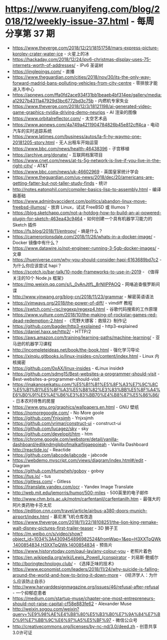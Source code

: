 # https://www.ruanyifeng.com/blog/2018/12/weekly-issue-37.html - 每周分享第 37 期

- https://www.theverge.com/2018/12/21/18151758/mars-express-picture-korolev-crater-water-ice - 火星上的冰
- https://hackaday.com/2018/12/24/ipv6-christmas-display-uses-75-internets-worth-of-addresses/ - IPv6 圣诞树
- https://jinglepings.com/ - 直播
- https://www.theguardian.com/cities/2018/nov/30/its-the-only-way-forward-madrid-bans-polluting-vehicles-from-city-centre - 零排放才能进入市中心
- https://apnews.com/ffa0fd2ace934f31bb1beaeb4bf314ee/gallery/media:a12927b4311a47929d3bc6772bd3c75b - 内燃机专家失业
- https://www.theverge.com/2018/12/3/18121198/ai-generated-video-game-graphics-nvidia-driving-demo-neurips - AI 渲染的图像
- https://www.orbitalreflector.com/ - 太空艺术品
- https://www.apnews.com/4a749a4211904784826b45e812cff4ca - 电动汽车的实时追踪系统
- https://www.latimes.com/business/autos/la-fi-hy-waymo-one-20181205-story.html - 无人出租车开始运营
- https://www.bbc.com/news/health-46438396 - 子宫移植
- https://archive.org/donate/ - 互联网档案项目
- https://www.cnet.com/news/at-ts-5g-network-is-live-if-you-live-in-the-right-city/ - AT&T
- https://www.bbc.com/news/uk-46602969 - 英国皇家统计学会
- https://www.theguardian.com/us-news/2018/dec/20/americans-are-getting-fatter-but-not-taller-study-finds - 统计
- http://notes.eatonphil.com/compiler-basics-lisp-to-assembly.html - 编译器基础
- https://www.adminbyaccident.com/politics/abandon-linux-move-freebsd-illumos/ - 放弃 Linux，试试 FreeBSD 或 Illumos？
- https://blog.sketchapp.com/not-a-hotdog-how-to-build-an-ai-powered-plugin-for-sketch-463ea43c9464 - 如何创建一个具有机器学习能力的 Sketch 插件
- https://fs.blog/2018/11/entropy/ - 熵是什么？
- https://cameronlonsdale.com/2018/11/26/whats-in-a-docker-image/ - Docker 镜像中有什么？
- https://www.datawire.io/not-engineer-running-3-5gb-docker-images/ - 文章
- https://hueniverse.com/why-you-should-consider-hapi-6163689bd7c2 - 为什么你应该尝试 hapi？
- https://scotch.io/bar-talk/10-node-frameworks-to-use-in-2019 - 《值得关注的10个 Node.js 框架》
- https://mp.weixin.qq.com/s/L_0vAnJtlfL_8rNIIPPAOQ - 网咯追查俄罗斯间谍
- http://www.yinwang.org/blog-cn/2018/11/23/grammar - 解密英语语法
- https://vimways.org/2018/the-power-of-diff/ - vimdiff 教程
- https://swtch.com/~rsc/regexp/regexp4.html - 谷歌代码搜索的工作原理
- https://www.vulture.com/2018/10/the-making-of-rockstar-games-red-dead-redemption-2.html - 《荒野大镖客：救赎2》制作记
- https://github.com/bagder/http3-explained - http3-explained
- https://daniel.haxx.se/http2/ - HTTP/2
- https://aws.amazon.com/training/learning-paths/machine-learning/ - 亚马逊的机器学习课程
- http://incompleteideas.net/book/the-book.html - 强化学习导论
- https://xinqiu.gitbooks.io/linux-insides-cn/content/index.html - Linux 内核揭密
- https://github.com/0xAX/linux-insides - 《Linux inside》
- https://github.com/sdmg15/Best-websites-a-programmer-should-visit - Best-websites-a-programmer-should-visit
- https://inakanoseikatsu.com/%E5%B1%B1%E5%8F%A3%E7%9C%8C%E5%B1%B1%E5%8F%A3%E5%B8%82%E3%83%BB%E5%8F%A4%E6%B0%91%E5%AE%B6%E3%83%BB70%E4%B8%87%E5%86%86/ - 日本农村待售的房屋
- https://www.gnu.org/graphics/wallpapers.en.html - GNU 壁纸
- https://nomoregoogle.com/ - No More goole
- https://github.com/Ynjxsjmh - Ynjxsjmh
- https://github.com/vrimar/construct-ui - construct-ui
- https://github.com/lucagez/sky - sky
- https://github.com/developit/htm - htm
- https://chrome.google.com/webstore/detail/vanilla-dashboard/edlikndmglpbofmalkaifiigaepoieah - Vanilla Dashboard
- http://reactide.io/ - Reactide
- https://github.com/jabcode/jabcode - jabcode
- https://webdemo.myscript.com/views/diagram/index.html#/edit - Diagram
- https://github.com/Humpheh/goboy - goboy
- https://tus.io/ - tus
- https://gitless.com/ - Gitless
- https://translate.yandex.com/ocr - Yandex Image Translate
- http://web.mit.edu/jemorris/humor/500-miles - 500英里的电子邮件
- http://www.chm.bris.ac.uk/motm/carfentanil/carfentanilh.htm - 最强大的阿片类药物卡芬太尼
- https://edition.cnn.com/travel/article/airbus-a380-doors-munich-airport/index.html - 慕尼黑飞机仓库改造
- https://www.theverge.com/2018/11/22/18108251/the-lion-king-remake-walt-disney-pictures-first-trailer-teaser - 3D 狮子王
- https://m.weibo.cn/s/video/show?object_id=1034%3A4309454896982524&fromWap=1&ep=H3XXTpQWk,1400854834,H3XXTpQWk,1400854834 - 预告片
- https://www.historytoday.com/paul-lay/any-colour-you - 老照片着色
- https://en.wikipedia.org/wiki/Lewis_Powell_(conspirator - 刘易斯·鲍威尔
- http://boringtechnology.club/ - 《选择乏味的技术》
- https://www.economist.com/leaders/2018/11/24/why-suicide-is-falling-around-the-world-and-how-to-bring-it-down-more - 《经济学人：为什么应该防止自杀》
- http://www.harvarddesignmagazine.org/issues/46/refusal-after-refusal - 一个抑郁症患者
- https://medium.com/startup-muse/chapter-one-most-entrepreneurs-should-not-raise-capital-cf58e883fe62 - Alexander Muse
- http://weixin.sogou.com/weixin?query=%E9%98%AE%E4%B8%80%E5%B3%B0%E7%9A%84%E7%BD%91%E7%BB%9C%E6%97%A5%E5%BF%97 - 微信公众号
- http://creativecommons.org/licenses/by-nc-nd/3.0/deed.zh - 创意共享3.0许可证
